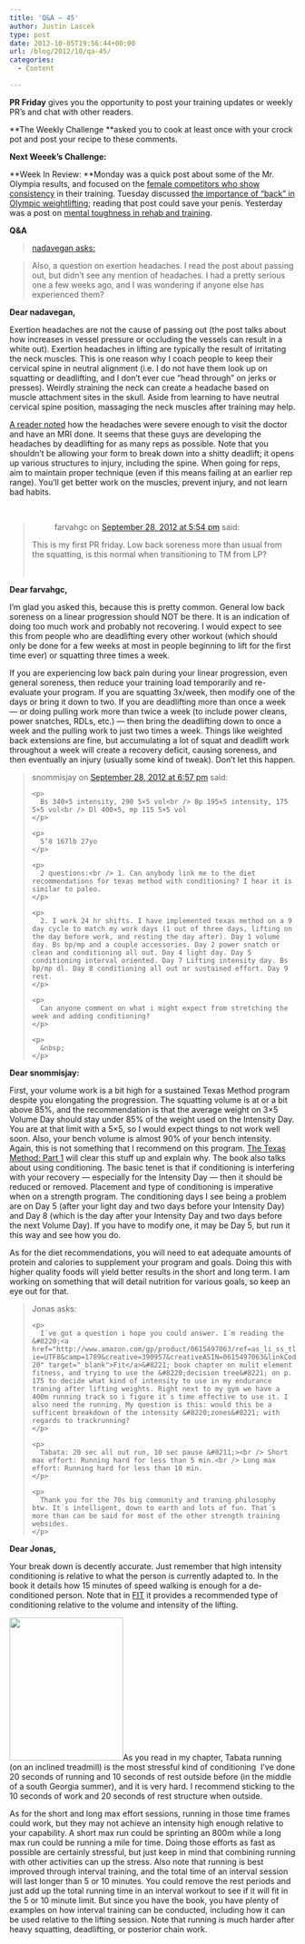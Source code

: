 ```yaml
---
title: 'Q&A – 45'
author: Justin Lascek
type: post
date: 2012-10-05T19:56:44+00:00
url: /blog/2012/10/qa-45/
categories:
  - Content

---
```

**PR Friday** gives you the opportunity to post your training updates or weekly PR&#8217;s and chat with other readers.

**The Weekly Challenge **asked you to cook at least once with your crock pot and post your recipe to these comments.

**Next Weeek&#8217;s Challenge:**

**Week In Review: **Monday was a quick post about some of the Mr. Olympia results, and focused on the <a href="/blog/2012/10/olympia/" target="_blank">female competitors who show consistency</a> in their training. Tuesday discussed <a href="/blog/2012/10/the-importance-of-back/" target="_blank">the importance of &#8220;back&#8221; in Olympic weightlifting</a>; reading that post could save your penis. Yesterday was a post on <a href="/blog/2012/10/mentally-tough/" target="_blank">mental toughness in rehab and training</a>.

**Q&A**

> <a href="/blog/2012/09/qa-44/comment-page-1/#comment-29249" target="_blank">nadavegan asks:</a>
  
> Also, a question on exertion headaches. I read the post about passing out, but didn’t see any mention of headaches. I had a pretty serious one a few weeks ago, and I was wondering if anyone else has experienced them?

**Dear nadavegan,**

Exertion headaches are not the cause of passing out (the post talks about how increases in vessel pressure or occluding the vessels can result in a white out). Exertion headaches in lifting are typically the result of irritating the neck muscles. This is one reason why I coach people to keep their cervical spine in neutral alignment (i.e. I do not have them look up on squatting or deadlifting, and I don&#8217;t ever cue &#8220;head through&#8221; on jerks or presses). Weirdly straining the neck can create a headache based on muscle attachment sites in the skull. Aside from learning to have neutral cervical spine position, massaging the neck muscles after training may help.

<a href="/blog/2012/09/qa-44/comment-page-1/#comment-29263" target="_blank">A reader noted</a> how the headaches were severe enough to visit the doctor and have an MRI done. It seems that these guys are developing the headaches by deadlifting for as many reps as possible. Note that you shouldn&#8217;t be allowing your form to break down into a shitty deadlift; it opens up various structures to injury, including the spine. When going for reps, aim to maintain proper technique (even if this means failing at an earlier rep range). You&#8217;ll get better work on the muscles, prevent injury, and not learn bad habits.

&nbsp;

> <footer> 
> 
> <div>
>             farvahgc on <a href="/blog/2012/09/qa-44/comment-page-1/#comment-29254"><time pubdate="" datetime="2012-09-28T17:54:31+00:00">September 28, 2012 at 5:54 pm</time></a> said:
> </div></footer> 
> 
> <div>
>   <p>
>     This is my first PR friday. Low back soreness more than usual from the squatting, is this normal when transitioning to TM from LP?
>   </p>
>   
>   <p>
>     &nbsp;
>   </p>
> </div>

<div>
  <p>
    <strong>Dear farvahgc,</strong>
  </p>
  
  <p>
    I&#8217;m glad you asked this, because this is pretty common. General low back soreness on a linear progression should NOT be there. It is an indication of doing too much work and probably not recovering. I would expect to see this from people who are deadlifting every other workout (which should only be done for a few weeks at most in people beginning to lift for the first time ever) or squatting three times a week.
  </p>
  
  <p>
    If you are experiencing low back pain during your linear progression, even general soreness, then reduce your training load temporarily and re-evaluate your program. If you are squatting 3x/week, then modify one of the days or bring it down to two. If you are deadlifting more than once a week &#8212; or doing pulling work more than twice a week (to include power cleans, power snatches, RDLs, etc.) &#8212; then bring the deadlifting down to once a week and the pulling work to just two times a week. Things like weighted back extensions are fine, but accumulating a lot of squat and deadlift work throughout a week will create a recovery deficit, causing soreness, and then eventually an injury (usually some kind of tweak). Don&#8217;t let this happen.
  </p>
  
  <blockquote>
    <p>
      snommisjay on <a href="/blog/2012/09/qa-44/comment-page-1/#comment-29265"><time pubdate="" datetime="2012-09-28T18:57:08+00:00">September 28, 2012 at 6:57 pm</time></a> said:
    </p>
    
    <p>
      Bs 340×5 intensity, 290 5×5 vol<br /> Bp 195×5 intensity, 175 5×5 vol<br /> Dl 400×5, mp 115 5×5 vol
    </p>
    
    <p>
      5’8 167lb 27yo
    </p>
    
    <p>
      2 questions:<br /> 1. Can anybody link me to the diet recommendations for texas method with conditioning? I hear it is similar to paleo.
    </p>
    
    <p>
      2. I work 24 hr shifts. I have implemented texas method on a 9 day cycle to match my work days (1 out of three days, lifting on the day before work, and resting the day after). Day 1 volume day. Bs bp/mp and a couple accessories. Day 2 power snatch or clean and conditioning all out. Day 4 light day. Day 5 conditioning interval oriented. Day 7 Lifting intensity day. Bs bp/mp dl. Day 8 conditioning all out or sustained effort. Day 9 rest.
    </p>
    
    <p>
      Can anyone comment on what i might expect from stretching the week and adding conditioning?
    </p>
    
    <p>
      &nbsp;
    </p>
  </blockquote>
  
  <p>
    <strong>Dear snommisjay:</strong>
  </p>
  
  <p>
    First, your volume work is a bit high for a sustained Texas Method program despite you elongating the progression. The squatting volume is at or a bit above 85%, and the recommendation is that the average weight on 3&#215;5 Volume Day should stay under 85% of the weight used on the Intensity Day. You are at that limit with a 5&#215;5, so I would expect things to not work well soon. Also, your bench volume is almost 90% of your bench intensity. Again, this is not something that I recommend on this program. <a href="/books/the-texas-method-part-1/" target="_blank">The Texas Method: Part 1</a> will clear this stuff up and explain why. The book also talks about using conditioning. The basic tenet is that if conditioning is interfering with your recovery &#8212; especially for the Intensity Day &#8212; then it should be reduced or removed. Placement and type of conditioning is imperative when on a strength program. The conditioning days I see being a problem are on Day 5 (after your light day and two days before your Intensity Day) and Day 8 (which is the day after your Intensity Day and two days before the next Volume Day). If you have to modify one, it may be Day 5, but run it this way and see how you do.
  </p>
  
  <p>
    As for the diet recommendations, you will need to eat adequate amounts of protein and calories to supplement your program and goals. Doing this with higher quality foods will yield better results in the short and long term. I am working on something that will detail nutrition for various goals, so keep an eye out for that.
  </p>
  
  <blockquote>
    <p>
      Jonas asks:
    </p>
    
    <p>
      I´ve got a question i hope you could answer. I´m reading the &#8220;<a href="http://www.amazon.com/gp/product/0615497063/ref=as_li_ss_tl?ie=UTF8&camp=1789&creative=390957&creativeASIN=0615497063&linkCode=as2&tag=70sbi-20" target="_blank">Fit</a>&#8221; book chapter on mulit element fitness, and trying to use the &#8220;decision tree&#8221; on p. 175 to decide what kind of intensity to use in my endurance traning after lifting weights. Right next to my gym we have a 400m running track so i figure it´s time effective to use it. I also need the running. My question is this: would this be a sufficent breakdown of the intensity &#8220;zones&#8221; with regards to trackrunning?
    </p>
    
    <p>
      Tabata: 20 sec all out run, 10 sec pause &#8211;><br /> Short max effort: Running hard for less than 5 min.<br /> Long max effort: Running hard for less than 10 min.
    </p>
    
    <p>
      Thank you for the 70s big community and traning philosophy btw. It´s intelligent, down to earth and lots of fun. That´s more than can be said for most of the other strength training websides.
    </p>
  </blockquote>
  
  <p>
    <strong>Dear Jonas, </strong>
  </p>
  
  <p>
    Your break down is decently accurate. Just remember that high intensity conditioning is relative to what the person is currently adapted to. In the book it details how 15 minutes of speed walking is enough for a de-conditioned person. Note that in <a href="http://www.amazon.com/gp/product/0615497063/ref=as_li_ss_tl?ie=UTF8&camp=1789&creative=390957&creativeASIN=0615497063&linkCode=as2&tag=70sbi-20" target="_blank">FIT</a> it provides a recommended type of conditioning relative to the volume and intensity of the lifting.
  </p>
  
  <p>
    <a href="http://www.amazon.com/gp/product/0615497063/ref=as_li_ss_tl?ie=UTF8&camp=1789&creative=390957&creativeASIN=0615497063&linkCode=as2&tag=70sbi-20"><img data-attachment-id="7056" data-permalink="/books/fit-ccover-small-2/" data-orig-file="/2012/06/FIT-Ccover-small.jpg" data-orig-size="200,252" data-comments-opened="1" data-image-meta="{&quot;aperture&quot;:&quot;0&quot;,&quot;credit&quot;:&quot;&quot;,&quot;camera&quot;:&quot;&quot;,&quot;caption&quot;:&quot;&quot;,&quot;created_timestamp&quot;:&quot;0&quot;,&quot;copyright&quot;:&quot;&quot;,&quot;focal_length&quot;:&quot;0&quot;,&quot;iso&quot;:&quot;0&quot;,&quot;shutter_speed&quot;:&quot;0&quot;,&quot;title&quot;:&quot;&quot;}" data-image-title="FIT Ccover small" data-image-description="" data-medium-file="/2012/06/FIT-Ccover-small-158x200.jpg" data-large-file="/2012/06/FIT-Ccover-small.jpg" class="alignright size-full wp-image-7056" title="FIT Ccover small" src="/2012/06/FIT-Ccover-small.jpg" alt="" width="200" height="252" srcset="/2012/06/FIT-Ccover-small.jpg 200w, /2012/06/FIT-Ccover-small-119x150.jpg 119w, /2012/06/FIT-Ccover-small-158x200.jpg 158w" sizes="(max-width: 200px) 100vw, 200px" /></a>As you read in my chapter, Tabata running (on an inclined treadmill) is the most stressful kind of conditioning  I&#8217;ve done 20 seconds of running and 10 seconds of rest outside before (in the middle of a south Georgia summer), and it is very hard. I recommend sticking to the 10 seconds of work and 20 seconds of rest structure when outside.
  </p>
  
  <p>
    As for the short and long max effort sessions, running in those time frames could work, but they may not achieve an intensity high enough relative to your capability. A short max run could be sprinting an 800m while a long max run could be running a mile for time. Doing those efforts as fast as possible are certainly stressful, but just keep in mind that combining running with other activities can up the stress. Also note that running is best improved through interval training, and the total time of an interval session will last longer than 5 or 10 minutes. You could remove the rest periods and just add up the total running time in an interval workout to see if it will fit in the 5 or 10 minute limit. But since you have the book, you have plenty of examples on how interval training can be conducted, including how it can be used relative to the lifting session. Note that running is much harder after heavy squatting, deadlifting, or posterior chain work.
  </p>
</div>
